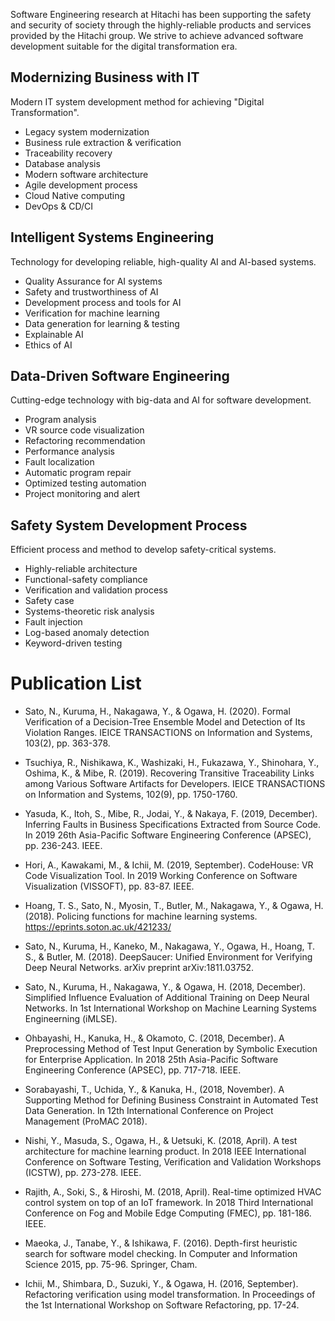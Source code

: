 Software Engineering research at Hitachi has been supporting the safety and security of society through the highly-reliable products and services provided by the Hitachi group.
We strive to achieve advanced software development suitable for the digital transformation era. 

## Modernizing Business with IT

Modern IT system development method for achieving "Digital Transformation".

- Legacy system modernization
- Business rule extraction & verification
- Traceability recovery
- Database analysis
- Modern software architecture
- Agile development process
- Cloud Native computing
- DevOps & CD/CI

## Intelligent Systems Engineering

Technology for developing reliable, high-quality AI and AI-based systems.

- Quality Assurance for AI systems
- Safety and trustworthiness of AI
- Development process and tools for AI
- Verification for machine learning
- Data generation for learning & testing
- Explainable AI
- Ethics of AI

## Data-Driven Software Engineering

Cutting-edge technology with big-data and AI for software development.

- Program analysis
- VR source code visualization
- Refactoring recommendation
- Performance analysis
- Fault localization
- Automatic program repair
- Optimized testing automation
- Project monitoring and alert

## Safety System Development Process

Efficient process and method to develop safety-critical systems.

- Highly-reliable architecture
- Functional-safety compliance
- Verification and validation process
- Safety case
- Systems-theoretic risk analysis
- Fault injection
- Log-based anomaly detection
- Keyword-driven testing

# Publication List

- Sato, N., Kuruma, H., Nakagawa, Y., & Ogawa, H. (2020).
  Formal Verification of a Decision-Tree Ensemble Model and Detection of Its Violation Ranges.
  IEICE TRANSACTIONS on Information and Systems, 103(2), pp. 363-378.

- Tsuchiya, R., Nishikawa, K., Washizaki, H., Fukazawa, Y., Shinohara, Y., Oshima, K., & Mibe, R. (2019).
  Recovering Transitive Traceability Links among Various Software Artifacts for Developers.
  IEICE TRANSACTIONS on Information and Systems, 102(9), pp. 1750-1760.

- Yasuda, K., Itoh, S., Mibe, R., Jodai, Y., & Nakaya, F. (2019, December).
  Inferring Faults in Business Specifications Extracted from Source Code.
  In 2019 26th Asia-Pacific Software Engineering Conference (APSEC), pp. 236-243. IEEE.

- Hori, A., Kawakami, M., & Ichii, M. (2019, September).
  CodeHouse: VR Code Visualization Tool.
  In 2019 Working Conference on Software Visualization (VISSOFT), pp. 83-87. IEEE.

- Hoang, T. S., Sato, N., Myosin, T., Butler, M., Nakagawa, Y., & Ogawa, H. (2018).
  Policing functions for machine learning systems.
  https://eprints.soton.ac.uk/421233/

- Sato, N., Kuruma, H., Kaneko, M., Nakagawa, Y., Ogawa, H., Hoang, T. S., & Butler, M. (2018).
  DeepSaucer: Unified Environment for Verifying Deep Neural Networks.
  arXiv preprint arXiv:1811.03752.

- Sato, N., Kuruma, H., Nakagawa, Y., & Ogawa, H. (2018, December).
  Simplified Influence Evaluation of Additional Training on Deep Neural Networks.
  In 1st International Workshop on Machine Learning Systems Engineerning (iMLSE).

- Ohbayashi, H., Kanuka, H., & Okamoto, C. (2018, December).
  A Preprocessing Method of Test Input Generation by Symbolic Execution for Enterprise Application.
  In 2018 25th Asia-Pacific Software Engineering Conference (APSEC), pp. 717-718. IEEE.

- Sorabayashi, T., Uchida, Y., & Kanuka,  H., (2018, November).
  A Supporting Method for Defining Business Constraint in Automated Test Data Generation.
  In 12th International Conference on Project Management (ProMAC 2018).

- Nishi, Y., Masuda, S., Ogawa, H., & Uetsuki, K. (2018, April).
  A test architecture for machine learning product.
  In 2018 IEEE International Conference on Software Testing, Verification and Validation Workshops (ICSTW), pp. 273-278. IEEE.

- Rajith, A., Soki, S., & Hiroshi, M. (2018, April).
  Real-time optimized HVAC control system on top of an IoT framework.
  In 2018 Third International Conference on Fog and Mobile Edge Computing (FMEC), pp. 181-186. IEEE.

- Maeoka, J., Tanabe, Y., & Ishikawa, F. (2016).
  Depth-first heuristic search for software model checking.
  In Computer and Information Science 2015, pp. 75-96. Springer, Cham.

- Ichii, M., Shimbara, D., Suzuki, Y., & Ogawa, H. (2016, September).
  Refactoring verification using model transformation.
  In Proceedings of the 1st International Workshop on Software Refactoring, pp. 17-24.
